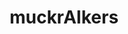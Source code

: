 ---
url: /muckraikers/
title: 'muckrAIkers'
date: 
type: landing

design:
  # Section spacing
  spacing: 0

sections:
  - block: html-block
    content: 
      text: '<div class="max-w-prose mx-auto flex justify-center mt-10 mb-10"><article class="prose prose-slate lg:prose-xl dark:prose-invert"><h1 class="lg:text-6xl">
             muckrAIkers
             </h1></article></div>'
    design:
      spacing:
        padding: [0, 0, 0, 0]
        margin: [0, 0, 0, 0]
      css_class: "dark"
      background:
        color: "#1B4066"
  - block: brand-links
    content: 
      items:
        - name: Transistor
          icon: custom/transistor
          url: https://muckraikers.transistor.fm
          label: Transistor
        # - name: Email
        #   icon: at-symbol
        #   url: 'mailto:intoaisafety@gmail.com'
        #   label: Contact
    design:
      spacing:
        padding: ["1em", 0, "1em", 0]
        margin: ["1em", 0, "1em", 0]
  - block: text-center-markdown
    content: 
      text: Join us as we dig a tiny bit deeper into the hype surrounding "AI" press releases, research papers, and more. Each episode, we'll highlight ongoing research and investigations, providing some much needed contextualization, constructive critique, and even a smidge of occasional good will teasing to the conversation, trying to find the meaning under all of this muck.
    design:
      spacing:
        padding: [0, 0, 0, 0]
        margin: [0, 0, 0, 0]
  # - block: html-block
  #   content: 
  #     text: '<div class="container mx-auto max-w-screen-lg px-8 xl:px-5 pb-5 lg:pb-8"><div class="mt-4 flex justify-center"><a class="relative inline-flex items-center gap-1 rounded-md border border-gray-300 bg-white px-3 py-2 text-sm font-medium text-gray-500 hover:bg-gray-50 focus:z-20 dark:border-gray-500 dark:bg-gray-800 dark:text-gray-300" href="/intoaisafety/about/"><span>Read more</span><span aria-hidden="true">→</span></a></div></div><div class="container mx-auto w-1/2"><hr style="color:white;"></div>'
  #   design:
  #     spacing:
  #       padding: [0, 0, 0, 0]
  #       margin: [0, 0, 0, 0]

  # - block: featured-episodes
  #   content:
  #     archive:
  #       enable: false
  #     title: Featured Episodes
  #     # subtitle: ''
  #     # text: 
  #     count: 2
  #     filters:
  #       folders:
  #         - posts
  #       author: muckraikers
  #       # category: ""
  #       # tag: ""
  #       # publication_type: ""
  #       featured_only: true
  #       # exclude_featured: false
  #       # exclude_future: false
  #       # exclude_past: false
  #     sort_by: 'Date'
  #     sort_ascending: false
  #   design:
  #     view: article-grid
  #     spacing:
  #       padding: [0, 0, 0, 0]
  #       margin: [0, 0, 0, 0]

  - block: transistor-block
    content:
      archive: 
        enable: true
        text: More episodes
      url: https://share.transistor.fm/e/muckraikers/playlist
    design:
      color: "#1B4066"
      spacing:
        padding: ["1em", 0, 0, 0]
        margin: [0, 0, 0, 0]

  - block: html-block
    content: 
      text: '<div class="container mx-auto max-w-screen-lg px-8 xl:px-5" style="padding-top:1rem;padding-bottom:.75rem;"><div class="mt-4 flex justify-center"><a class="relative inline-flex items-center gap-1 rounded-md border border-gray-300 bg-white px-3 py-2 text-sm font-medium text-gray-500 hover:bg-gray-50 focus:z-20 dark:border-gray-500 dark:bg-gray-800 dark:text-gray-300" href="/muckraikers/episodes/"><span>Episode pages</span></a></div></div>'
    design:
      spacing:
        padding: [0, 0, 0, 0]
        margin: [0, 0, 0, 0]

  # - block: to-archive-button
  #   content:
  #     label: More episodes
  #     filters:
  #       folders:
  #         - posts
  #       author: muckraikers
  #       # category: ""
  #       # tag: ""
  #       # publication_type: ""
  #       # featured_only: true
  #       # exclude_featured: false
  #       # exclude_future: false
  #       # exclude_past: false
  #     sort_by: 'Date'
  #     sort_ascending: false
  #   design:
  #     spacing:
  #       padding: [0, 0, 0, 0]
  #       margin: [0, 0, 0, 0]

  - block: subscribe
    content: 
      title: Listen Anywhere
      rss: https://feeds.transistor.fm/muckraikers
      rss_span: 3
      items:
        - name: Apple Podcasts
          icon: custom/color-logos-24/apple-podcasts
          url: https://podcasts.apple.com/us/podcast/muckraikers/id1770230941
        - name: Spotify
          icon: custom/color-logos-24/spotify
          url: https://open.spotify.com/show/7q69qn0UDjLfzmYWtbbWXb
        - name: Pocket Casts
          icon: custom/color-logos-24/pocket-casts
          url: https://pca.st/2dlev1ig
        - name: Overcast
          icon: custom/color-logos-24/overcast
          url: https://overcast.fm/
        - name: Castro
          icon: custom/color-logos-24/castro
          url: https://castro.fm/itunes/
        - name: YouTube
          icon: custom/color-logos-24/youtube
          url: https://www.youtube.com/
        - name: Goodpods
          icon: custom/color-logos-24/goodpods
          url: https://www.goodpods.com/podcasts-aid/
        - name: Amazon Music
          icon: custom/color-logos-24/amazon-music
          url: https://music.amazon.com/podcasts/205bf9d6-c7aa-4887-a5cd-371d6e6bfc05
        - name: Castbox
          icon: custom/color-logos-24/castbox
          url: https://castbox.fm/vic/
        - name: iHeartRadio
          icon: custom/color-logos-24/iheartradio
          url: https://iheart.com/podcast/219637112/
        - name: Player FM
          icon: custom/color-logos-24/playerfm
          url: https://player.fm/series/series-3602894
        - name: Deezer
          icon: custom/color-logos-24/deezer
          url: https://www.deezer.com/show/1001259541
        - name: Podcast Addict
          icon: custom/color-logos-24/podcast-addict
          url: https://podcastaddict.com/podcast/muckraikers/5360668
    design:
      spacing:
        padding: [0, 0, 0, 0]
        margin: [0, 0, 0, 0]
---